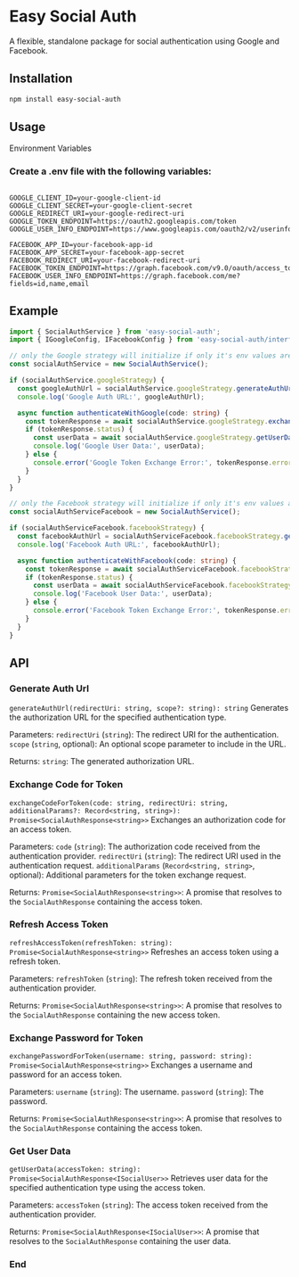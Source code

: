 # Easy Social Auth

A flexible, standalone package for social authentication using Google and Facebook.

## Installation

```bash
npm install easy-social-auth
```

## Usage
Environment Variables

### Create a .env file with the following variables:
```env

GOOGLE_CLIENT_ID=your-google-client-id
GOOGLE_CLIENT_SECRET=your-google-client-secret
GOOGLE_REDIRECT_URI=your-google-redirect-uri
GOOGLE_TOKEN_ENDPOINT=https://oauth2.googleapis.com/token
GOOGLE_USER_INFO_ENDPOINT=https://www.googleapis.com/oauth2/v2/userinfo

FACEBOOK_APP_ID=your-facebook-app-id
FACEBOOK_APP_SECRET=your-facebook-app-secret
FACEBOOK_REDIRECT_URI=your-facebook-redirect-uri
FACEBOOK_TOKEN_ENDPOINT=https://graph.facebook.com/v9.0/oauth/access_token
FACEBOOK_USER_INFO_ENDPOINT=https://graph.facebook.com/me?fields=id,name,email
```

## Example

```typescript
import { SocialAuthService } from 'easy-social-auth';
import { IGoogleConfig, IFacebookConfig } from 'easy-social-auth/interfaces/config.interface';

// only the Google strategy will initialize if only it's env values are provided
const socialAuthService = new SocialAuthService();

if (socialAuthService.googleStrategy) {
  const googleAuthUrl = socialAuthService.googleStrategy.generateAuthUrl('your-google-redirect-uri');
  console.log('Google Auth URL:', googleAuthUrl);

  async function authenticateWithGoogle(code: string) {
    const tokenResponse = await socialAuthService.googleStrategy.exchangeCodeForToken(code, 'your-google-redirect-uri');
    if (tokenResponse.status) {
      const userData = await socialAuthService.googleStrategy.getUserData(tokenResponse.data!);
      console.log('Google User Data:', userData);
    } else {
      console.error('Google Token Exchange Error:', tokenResponse.error);
    }
  }
}

// only the Facebook strategy will initialize if only it's env values are provided
const socialAuthServiceFacebook = new SocialAuthService();

if (socialAuthServiceFacebook.facebookStrategy) {
  const facebookAuthUrl = socialAuthServiceFacebook.facebookStrategy.generateAuthUrl('your-facebook-redirect-uri');
  console.log('Facebook Auth URL:', facebookAuthUrl);

  async function authenticateWithFacebook(code: string) {
    const tokenResponse = await socialAuthServiceFacebook.facebookStrategy.exchangeCodeForToken(code, 'your-facebook-redirect-uri');
    if (tokenResponse.status) {
      const userData = await socialAuthServiceFacebook.facebookStrategy.getUserData(tokenResponse.data!);
      console.log('Facebook User Data:', userData);
    } else {
      console.error('Facebook Token Exchange Error:', tokenResponse.error);
    }
  }
}

```


## API
### Generate Auth Url
`generateAuthUrl(redirectUri: string, scope?: string): string`
Generates the authorization URL for the specified authentication type.

Parameters:
    `redirectUri` (`string`): The redirect URI for the authentication.
    `scope` (`string`, optional): An optional scope parameter to include in the URL.

Returns:
    `string`: The generated authorization URL.


### Exchange Code for Token
`exchangeCodeForToken(code: string, redirectUri: string, additionalParams?: Record<string, string>): Promise<SocialAuthResponse<string>>`
Exchanges an authorization code for an access token.

Parameters:
    `code` (`string`): The authorization code received from the authentication provider.
    `redirectUri` (`string`): The redirect URI used in the authentication request.
    `additionalParams` (`Record<string, string>`, optional): Additional parameters for the token exchange request.

Returns:
    `Promise<SocialAuthResponse<string>>`: A promise that resolves to the `SocialAuthResponse` containing the access token.


### Refresh Access Token
`refreshAccessToken(refreshToken: string): Promise<SocialAuthResponse<string>>`
Refreshes an access token using a refresh token.

Parameters:
    `refreshToken` (`string`): The refresh token received from the authentication provider.

Returns:
    `Promise<SocialAuthResponse<string>>`: A promise that resolves to the `SocialAuthResponse` containing the new access token.


### Exchange Password for Token
`exchangePasswordForToken(username: string, password: string): Promise<SocialAuthResponse<string>>`
Exchanges a username and password for an access token.

Parameters:
    `username` (`string`): The username.
    `password` (`string`): The password.

Returns:
    `Promise<SocialAuthResponse<string>>`: A promise that resolves to the `SocialAuthResponse` containing the access token.


### Get User Data
`getUserData(accessToken: string): Promise<SocialAuthResponse<ISocialUser>>`
Retrieves user data for the specified authentication type using the access token.

Parameters:
    `accessToken` (`string`): The access token received from the authentication provider.

Returns:
    `Promise<SocialAuthResponse<ISocialUser>>`: A promise that resolves to the `SocialAuthResponse` containing the user data.



### End
